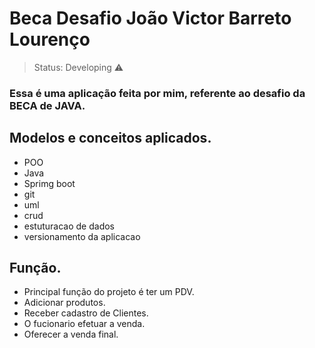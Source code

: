 # Beca Desafio João Victor Barreto Lourenço

> Status: Developing  ⚠️
 
### Essa é uma aplicação feita por mim, referente ao desafio da BECA de JAVA.

## Modelos e conceitos aplicados.

+ POO
+ Java 
+ Sprimg boot
+ git
+ uml
+ crud
+ estuturacao de dados
+ versionamento da aplicacao 

## Função.

+ Principal função do projeto é ter um PDV.
+ Adicionar produtos.
+ Receber cadastro de Clientes.
+ O fucionario efetuar a venda.
+ Oferecer a venda final.


 
